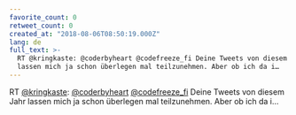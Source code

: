 ```yaml
---
favorite_count: 0
retweet_count: 0
created_at: "2018-08-06T08:50:19.000Z"
lang: de
full_text: >-
  RT @kringkaste: @coderbyheart @codefreeze_fi Deine Tweets von diesem Jahr
  lassen mich ja schon überlegen mal teilzunehmen. Aber ob ich da i…
---
```


RT [@kringkaste](https://twitter.com/kringkaste):
[@coderbyheart](https://twitter.com/coderbyheart)
[@codefreeze_fi](https://twitter.com/codefreeze_fi) Deine Tweets von diesem Jahr
lassen mich ja schon überlegen mal teilzunehmen. Aber ob ich da i…
